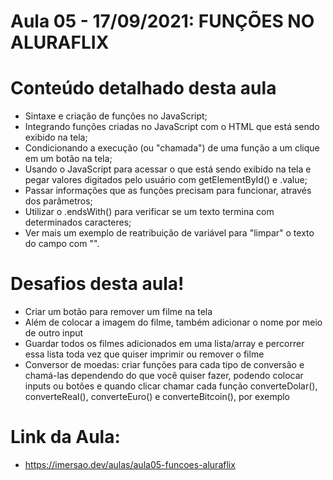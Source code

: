 # Aula 05 - 17/09/2021: FUNÇÕES NO ALURAFLIX

# Conteúdo detalhado desta aula

- Sintaxe e criação de funções no JavaScript;
- Integrando funções criadas no JavaScript com o HTML que está sendo exibido na tela;
- Condicionando a execução (ou "chamada") de uma função a um clique em um botão na tela;
- Usando o JavaScript para acessar o que está sendo exibido na tela e pegar valores digitados pelo usuário com getElementById() e .value;
- Passar informações que as funções precisam para funcionar, através dos parâmetros;
- Utilizar o .endsWith() para verificar se um texto termina com determinados caracteres;
- Ver mais um exemplo de reatribuição de variável para "limpar" o texto do campo com "".

# Desafios desta aula!

- Criar um botão para remover um filme na tela
- Além de colocar a imagem do filme, também adicionar o nome por meio de outro input
- Guardar todos os filmes adicionados em uma lista/array e percorrer essa lista toda vez que quiser imprimir ou remover o filme
- Conversor de moedas: criar funções para cada tipo de conversão e chamá-las dependendo do que você quiser fazer, podendo colocar inputs ou botões e quando clicar chamar cada função converteDolar(), converteReal(), converteEuro() e converteBitcoin(), por exemplo

# Link da Aula:

- https://imersao.dev/aulas/aula05-funcoes-aluraflix
